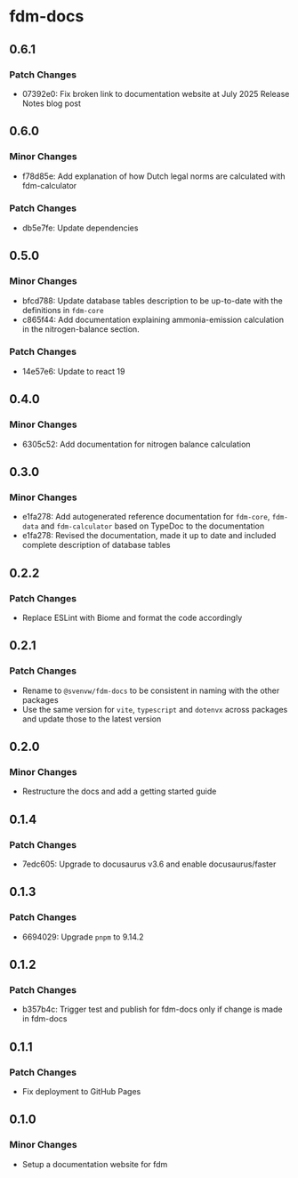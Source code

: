 # fdm-docs

## 0.6.1

### Patch Changes

- 07392e0: Fix broken link to documentation website at July 2025 Release Notes blog post

## 0.6.0

### Minor Changes

- f78d85e: Add explanation of how Dutch legal norms are calculated with fdm-calculator

### Patch Changes

- db5e7fe: Update dependencies

## 0.5.0

### Minor Changes

- bfcd788: Update database tables description to be up-to-date with the definitions in `fdm-core`
- c865f44: Add documentation explaining ammonia-emission calculation in the nitrogen-balance section.

### Patch Changes

- 14e57e6: Update to react 19

## 0.4.0

### Minor Changes

- 6305c52: Add documentation for nitrogen balance calculation

## 0.3.0

### Minor Changes

- e1fa278: Add autogenerated reference documentation for `fdm-core`, `fdm-data` and `fdm-calculator` based on TypeDoc to the documentation
- e1fa278: Revised the documentation, made it up to date and included complete description of database tables

## 0.2.2

### Patch Changes

- Replace ESLint with Biome and format the code accordingly

## 0.2.1

### Patch Changes

- Rename to `@svenvw/fdm-docs` to be consistent in naming with the other packages
- Use the same version for `vite`, `typescript` and `dotenvx` across packages and update those to the latest version

## 0.2.0

### Minor Changes

- Restructure the docs and add a getting started guide

## 0.1.4

### Patch Changes

- 7edc605: Upgrade to docusaurus v3.6 and enable docusaurus/faster

## 0.1.3

### Patch Changes

- 6694029: Upgrade `pnpm` to 9.14.2

## 0.1.2

### Patch Changes

- b357b4c: Trigger test and publish for fdm-docs only if change is made in fdm-docs

## 0.1.1

### Patch Changes

- Fix deployment to GitHub Pages

## 0.1.0

### Minor Changes

- Setup a documentation website for fdm
